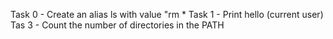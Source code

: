 Task 0 - Create an alias ls with value "rm *
Task 1 - Print hello (current user)
Tas 3 - Count the number of directories in the PATH
